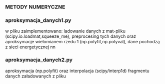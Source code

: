 ### METODY NUMERYCZNE
### aproksymacja_danych1.py
w pliku zaimplementowano: ladowanie danych z mat-pliku (scipy.io.loadmat,squeeze_me), preprocesing tych danych oraz aproksymacje wielomianem rzedu 1 (np.polyfit,np.polyval), dane pochodzą z sieci energetycznej nn
### aproksymacja_danych2.py
aproksymacja (np.polyfit) oraz interpolacja (scipy/interp1d) fragmentu danych załadowanych z pliku 
